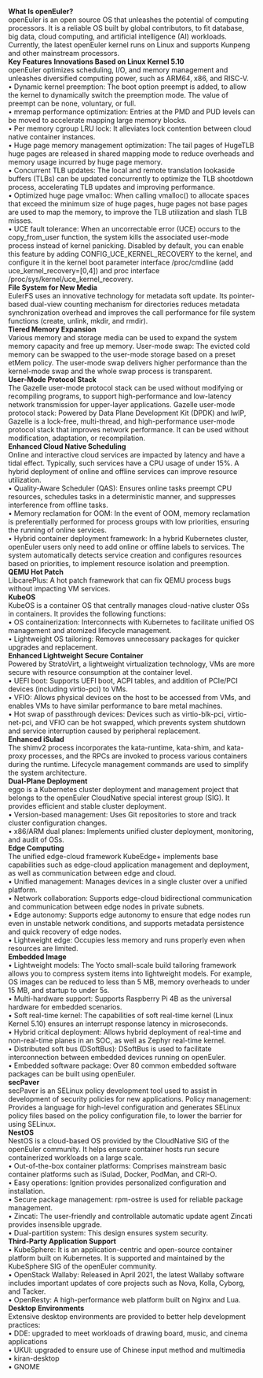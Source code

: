 **What Is openEuler?**  
openEuler is an open source OS that unleashes the potential of computing processors. It is a reliable OS built by global contributors, to fit database, big data, cloud computing, and artificial intelligence (AI) workloads. Currently, the latest openEuler kernel runs on Linux and supports Kunpeng and other mainstream processors.  
**Key Features**
****Innovations Based on Linux Kernel 5.10****  
openEuler optimizes scheduling, I/O, and memory management and unleashes diversified computing power, such as ARM64, x86, and RISC-V.  
•	Dynamic kernel preemption: The boot option preempt is added, to allow the kernel to dynamically switch the preemption mode. The value of preempt can be none, voluntary, or full.  
•	mremap performance optimization: Entries at the PMD and PUD levels can be moved to accelerate mapping large memory blocks.  
•	Per memory cgroup LRU lock: It alleviates lock contention between cloud native container instances.  
•	Huge page memory management optimization: The tail pages of HugeTLB huge pages are released in shared mapping mode to reduce overheads and memory usage incurred by huge page memory.  
•	Concurrent TLB updates: The local and remote translation lookaside buffers (TLBs) can be updated concurrently to optimize the TLB shootdown process, accelerating TLB updates and improving performance.  
•	Optimized huge page vmalloc: When calling vmalloc() to allocate spaces that exceed the minimum size of huge pages, huge pages not base pages are used to map the memory, to improve the TLB utilization and slash TLB misses.  
•	UCE fault tolerance: When an uncorrectable error (UCE) occurs to the copy_from_user function, the system kills the associated user-mode process instead of kernel panicking. Disabled by default, you can enable this feature by adding CONFIG_UCE_KERNEL_RECOVERY to the kernel, and configure it in the kernel boot parameter interface /proc/cmdline (add uce_kernel_recovery=[0,4]) and proc interface /proc/sys/kernel/uce_kernel_recovery.  
****File System for New Media****  
EulerFS uses an innovative technology for metadata soft update. Its pointer-based dual-view counting mechanism for directories reduces metadata synchronization overhead and improves the call performance for file system functions (create, unlink, mkdir, and rmdir).  
****Tiered Memory Expansion****  
Various memory and storage media can be used to expand the system memory capacity and free up memory.
User-mode swap: The evicted cold memory can be swapped to the user-mode storage based on a preset etMem policy. The user-mode swap delivers higher performance than the kernel-mode swap and the whole swap process is transparent.  
****User-Mode Protocol Stack****  
The Gazelle user-mode protocol stack can be used without modifying or recompiling programs, to support high-performance and low-latency network transmission for upper-layer applications.
Gazelle user-mode protocol stack: Powered by Data Plane Development Kit (DPDK) and lwIP, Gazelle is a lock-free, multi-thread, and high-performance user-mode protocol stack that improves network performance. It can be used without modification, adaptation, or recompilation.  
****Enhanced Cloud Native Scheduling****  
Online and interactive cloud services are impacted by latency and have a tidal effect. Typically, such services have a CPU usage of under 15%. A hybrid deployment of online and offline services can improve resource utilization.  
•	Quality-Aware Scheduler (QAS): Ensures online tasks preempt CPU resources, schedules tasks in a deterministic manner, and suppresses interference from offline tasks.  
•	Memory reclamation for OOM: In the event of OOM, memory reclamation is preferentially performed for process groups with low priorities, ensuring the running of online services.  
•	Hybrid container deployment framework: In a hybrid Kubernetes cluster, openEuler users only need to add online or offline labels to services. The system automatically detects service creation and configures resources based on priorities, to implement resource isolation and preemption.  
****QEMU Hot Patch****  
LibcarePlus: A hot patch framework that can fix QEMU process bugs without impacting VM services.  
****KubeOS****  
KubeOS is a container OS that centrally manages cloud-native cluster OSs in containers. It provides the following functions:  
•	OS containerization: Interconnects with Kubernetes to facilitate unified OS management and atomized lifecycle management.  
•	Lightweight OS tailoring: Removes unnecessary packages for quicker upgrades and replacement.  
****Enhanced Lightweight Secure Container****  
Powered by StratoVirt, a lightweight virtualization technology, VMs are more secure with resource consumption at the container level.  
•	UEFI boot: Supports UEFI boot, ACPI tables, and addition of PCIe/PCI devices (including virtio-pci) to VMs.  
•	VFIO: Allows physical devices on the host to be accessed from VMs, and enables VMs to have similar performance to bare metal machines.  
•	Hot swap of passthrough devices: Devices such as virtio-blk-pci, virtio-net-pci, and VFIO can be hot swapped, which prevents system shutdown and service interruption caused by peripheral replacement.  
****Enhanced iSulad****  
The shimv2 process incorporates the kata-runtime, kata-shim, and kata-proxy processes, and the RPCs are invoked to process various containers during the runtime. Lifecycle management commands are used to simplify the system architecture.  
****Dual-Plane Deployment****  
eggo is a Kubernetes cluster deployment and management project that belongs to the openEuler CloudNative special interest group (SIG). It provides efficient and stable cluster deployment.  
•	Version-based management: Uses Git repositories to store and track cluster configuration changes.  
•	x86/ARM dual planes: Implements unified cluster deployment, monitoring, and audit of OSs.  
****Edge Computing****  
The unified edge-cloud framework KubeEdge+ implements base capabilities such as edge-cloud application management and deployment, as well as communication between edge and cloud.  
•	Unified management: Manages devices in a single cluster over a unified platform.  
•	Network collaboration: Supports edge-cloud bidirectional communication and communication between edge nodes in private subnets.  
•	Edge autonomy: Supports edge autonomy to ensure that edge nodes run even in unstable network conditions, and supports metadata persistence and quick recovery of edge nodes.  
•	Lightweight edge: Occupies less memory and runs properly even when resources are limited.  
****Embedded Image****  
•	Lightweight models: The Yocto small-scale build tailoring framework allows you to compress system items into lightweight models. For example, OS images can be reduced to less than 5 MB, memory overheads to under 15 MB, and startup to under 5s.  
•	Multi-hardware support: Supports Raspberry Pi 4B as the universal hardware for embedded scenarios.  
•	Soft real-time kernel: The capabilities of soft real-time kernel (Linux Kernel 5.10) ensures an interrupt response latency in microseconds.  
•	Hybrid critical deployment: Allows hybrid deployment of real-time and non-real-time planes in an SOC, as well as Zephyr real-time kernel.  
•	Distributed soft bus (DSoftBus): DSoftBus is used to facilitate interconnection between embedded devices running on openEuler.  
•	Embedded software package: Over 80 common embedded software packages can be built using openEuler.  
****secPaver****  
secPaver is an SELinux policy development tool used to assist in development of security policies for new applications.
Policy management: Provides a language for high-level configuration and generates SELinux policy files based on the policy configuration file, to lower the barrier for using SELinux.  
****NestOS****  
NestOS is a cloud-based OS provided by the CloudNative SIG of the openEuler community. It helps ensure container hosts run secure containerized workloads on a large scale.  
•	Out-of-the-box container platforms: Comprises mainstream basic container platforms such as iSulad, Docker, PodMan, and CRI-O.  
•	Easy operations: Ignition provides personalized configuration and installation.  
•	Secure package management: rpm-ostree is used for reliable package management.  
•	Zincati: The user-friendly and controllable automatic update agent Zincati provides insensible upgrade.  
•	Dual-partition system: This design ensures system security.  
****Third-Party Application Support****  
•	KubeSphere: It is an application-centric and open-source container platform built on Kubernetes. It is supported and maintained by the KubeSphere SIG of the openEuler community.  
•	OpenStack Wallaby: Released in April 2021, the latest Wallaby software includes important updates of core projects such as Nova, Kolla, Cyborg, and Tacker.  
•	OpenResty: A high-performance web platform built on Nginx and Lua.  
****Desktop Environments****  
Extensive desktop environments are provided to better help development practices:  
•	DDE: upgraded to meet workloads of drawing board, music, and cinema applications  
•	UKUI: upgraded to ensure use of Chinese input method and multimedia  
•	kiran-desktop  
•	GNOME  

